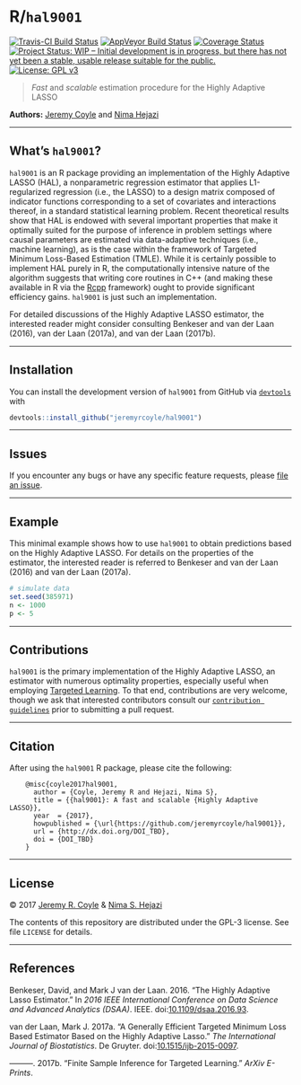 
<!-- README.md is generated from README.Rmd. Please edit that file -->

# R/`hal9001`

[![Travis-CI Build
Status](https://travis-ci.org/jeremyrcoyle/hal9001.svg?branch=master)](https://travis-ci.org/jeremyrcoyle/hal9001)
[![AppVeyor Build
Status](https://ci.appveyor.com/api/projects/status/github/jeremyrcoyle/hal9001?branch=master&svg=true)](https://ci.appveyor.com/project/jeremyrcoyle/hal9001)
[![Coverage
Status](https://img.shields.io/codecov/c/github/jeremyrcoyle/hal9001/master.svg)](https://codecov.io/github/jeremyrcoyle/hal9001?branch=master)
[![Project Status: WIP – Initial development is in progress, but there
has not yet been a stable, usable release suitable for the
public.](http://www.repostatus.org/badges/latest/wip.svg)](http://www.repostatus.org/#wip)
[![License: GPL
v3](https://img.shields.io/badge/License-GPL%20v3-blue.svg)](http://www.gnu.org/licenses/gpl-3.0)

> *Fast* and *scalable* estimation procedure for the Highly Adaptive
> LASSO

**Authors:** [Jeremy Coyle](https://github.com/jeremyrcoyle) and [Nima
Hejazi](https://nimahejazi.org)

-----

## What’s `hal9001`?

`hal9001` is an R package providing an implementation of the Highly
Adaptive LASSO (HAL), a nonparametric regression estimator that applies
L1-regularized regression (i.e., the LASSO) to a design matrix composed
of indicator functions corresponding to a set of covariates and
interactions thereof, in a standard statistical learning problem. Recent
theoretical results show that HAL is endowed with several important
properties that make it optimally suited for the purpose of inference in
problem settings where causal parameters are estimated via data-adaptive
techniques (i.e., machine learning), as is the case within the framework
of Targeted Minimum Loss-Based Estimation (TMLE). While it is certainly
possible to implement HAL purely in R, the computationally intensive
nature of the algorithm suggests that writing core routines in C++ (and
making these available in R via the [Rcpp](http://www.rcpp.org/)
framework) ought to provide significant efficiency gains. `hal9001` is
just such an implementation.

For detailed discussions of the Highly Adaptive LASSO estimator, the
interested reader might consider consulting Benkeser and van der Laan
(2016), van der Laan (2017a), and van der Laan (2017b).

-----

## Installation

<!--
For standard use, we recommend installing the package from
[CRAN](https://cran.r-project.org/) via


```r
install.packages("hal9001")
```
-->

You can install the development version of `hal9001` from GitHub via
[`devtools`](https://www.rstudio.com/products/rpackages/devtools/) with

``` r
devtools::install_github("jeremyrcoyle/hal9001")
```

-----

## Issues

If you encounter any bugs or have any specific feature requests, please
[file an issue](https://github.com/jeremyrcoyle/hal9001/issues).

-----

## Example

This minimal example shows how to use `hal9001` to obtain predictions
based on the Highly Adaptive LASSO. For details on the properties of the
estimator, the interested reader is referred to Benkeser and van der
Laan (2016) and van der Laan (2017a).

``` r
# simulate data
set.seed(385971)
n <- 1000
p <- 5
```

-----

## Contributions

`hal9001` is the primary implementation of the Highly Adaptive LASSO, an
estimator with numerous optimality properties, especially useful when
employing [Targeted
Learning](http://www.targetedlearningbook.com/about/). To that end,
contributions are very welcome, though we ask that interested
contributors consult our [`contribution
guidelines`](https://github.com/jeremyrcoyle/hal9001/blob/master/CONTRIBUTING.md)
prior to submitting a pull request.

-----

## Citation

After using the `hal9001` R package, please cite the following:

``` 
    @misc{coyle2017hal9001,
      author = {Coyle, Jeremy R and Hejazi, Nima S},
      title = {{hal9001}: A fast and scalable {Highly Adaptive LASSO}},
      year  = {2017},
      howpublished = {\url{https://github.com/jeremyrcoyle/hal9001}},
      url = {http://dx.doi.org/DOI_TBD},
      doi = {DOI_TBD}
    }
```

-----

## License

© 2017 [Jeremy R. Coyle](https://github.com/jeremyrcoyle) & [Nima S.
Hejazi](http://nimahejazi.org)

The contents of this repository are distributed under the GPL-3 license.
See file `LICENSE` for details.

-----

## References

Benkeser, David, and Mark J van der Laan. 2016. “The Highly Adaptive
Lasso Estimator.” In *2016 IEEE International Conference on Data Science
and Advanced Analytics (DSAA)*. IEEE.
doi:[10.1109/dsaa.2016.93](https://doi.org/10.1109/dsaa.2016.93).

van der Laan, Mark J. 2017a. “A Generally Efficient Targeted Minimum
Loss Based Estimator Based on the Highly Adaptive Lasso.” *The
International Journal of Biostatistics*. De Gruyter.
doi:[10.1515/ijb-2015-0097](https://doi.org/10.1515/ijb-2015-0097).

———. 2017b. “Finite Sample Inference for Targeted Learning.” *ArXiv
E-Prints*.
